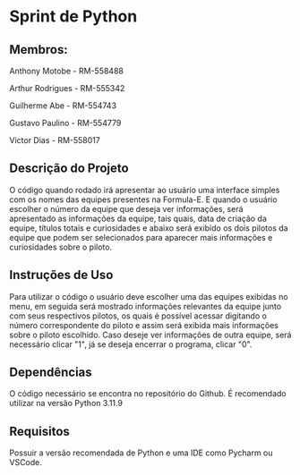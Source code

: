 <h1>Sprint de Python</h1>

<h2>Membros:</h2>

<p>Anthony Motobe - RM-558488</p>

<p>Arthur Rodrigues - RM-555342</p>

<p>Guilherme Abe - RM-554743</p>

<p>Gustavo Paulino - RM-554779</p>

<p>Victor Dias - RM-558017</p>


<h2>Descrição do Projeto</h2>

<p>O código quando rodado irá apresentar ao usuário uma interface simples com os nomes das equipes presentes na Formula-E. E quando o usuário escolher o número da equipe que deseja ver informações, será apresentado as informações da equipe, tais quais, data de criação da equipe, títulos totais e curiosidades e abaixo será exibido os dois pilotos da equipe que podem ser selecionados para aparecer mais informações e curiosidades sobre o piloto. </p>

<h2>Instruções de Uso</h2>

<p>Para utilizar o código o usuário deve escolher uma das equipes exibidas no menu, em seguida será mostrado informações relevantes da equipe junto com seus respectivos pilotos, os quais é possível acessar digitando o número correspondente do piloto e assim será exibida mais informações sobre o piloto escolhido. Caso deseje ver informações de outra equipe, será necessário clicar "1", já se deseja encerrar o programa, clicar "0".</p>

<h2>Dependências</h2>

<p>O código necessário se encontra no repositório do Github. É recomendado utilizar na versão Python 3.11.9

<h2>Requisitos</h2>

<p>Possuir a versão recomendada de Python e uma IDE como Pycharm ou VSCode.
